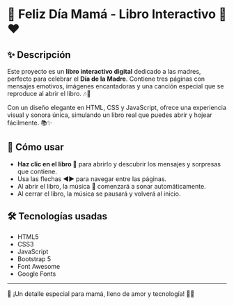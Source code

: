 # 🌸 Feliz Día Mamá - Libro Interactivo 📖❤️

## ✨ Descripción

Este proyecto es un **libro interactivo digital** dedicado a las madres, perfecto para celebrar el **Día de la Madre**. Contiene tres páginas con mensajes emotivos, imágenes encantadoras y una canción especial que se reproduce al abrir el libro. 🎶💐

Con un diseño elegante en HTML, CSS y JavaScript, ofrece una experiencia visual y sonora única, simulando un libro real que puedes abrir y hojear fácilmente. 📚✨

## 🚀 Cómo usar

- **Haz clic en el libro 📖** para abrirlo y descubrir los mensajes y sorpresas que contiene.
- Usa las flechas ◀️▶️ para navegar entre las páginas.
- Al abrir el libro, la música 🎵 comenzará a sonar automáticamente.
- Al cerrar el libro, la música se pausará y volverá al inicio.

## 🛠️ Tecnologías usadas

- HTML5
- CSS3
- JavaScript
- Bootstrap 5
- Font Awesome
- Google Fonts

---

🌷 ¡Un detalle especial para mamá, lleno de amor y tecnología! 💖🐝
